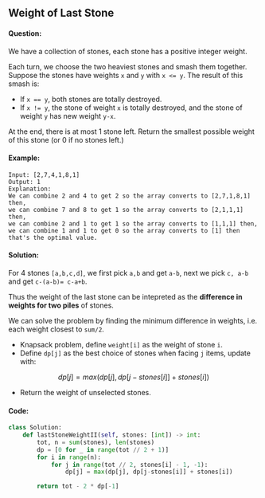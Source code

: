 ## Weight of Last Stone



#### Question:

We have a collection of stones, each stone has a positive integer weight.

Each turn, we choose the two heaviest stones and smash them together.  Suppose the stones have weights `x` and `y` with `x <= y`.  The result of this smash is:

- If `x == y`, both stones are totally destroyed.
- If `x != y`, the stone of weight `x` is totally destroyed, and the stone of weight `y` has new weight `y-x`.

At the end, there is at most 1 stone left.  Return the smallest possible weight of this stone (or 0 if no stones left.)



#### Example:

```pseudocode
Input: [2,7,4,1,8,1]
Output: 1
Explanation: 
We can combine 2 and 4 to get 2 so the array converts to [2,7,1,8,1] then,
we can combine 7 and 8 to get 1 so the array converts to [2,1,1,1] then,
we can combine 2 and 1 to get 1 so the array converts to [1,1,1] then,
we can combine 1 and 1 to get 0 so the array converts to [1] then that's the optimal value.
```



#### Solution:

For 4 stones `[a,b,c,d]`, we first pick `a,b` and get `a-b`, next we pick `c, a-b` and get `c-(a-b)= c-a+b`.

Thus the weight of the last stone can be intepreted as the **difference in weights for two piles** of stones.

We can solve the problem by finding the minimum difference in weights, i.e. each weight closest to `sum/2`.

- Knapsack problem, define `weight[i]` as the weight of stone `i`.
- Define `dp[j]` as the best choice of stones when facing `j` items, update with:

$$
dp[j] = max(dp[j], dp[j-stones[i]]+stones[i])
$$

- Return the weight of unselected stones.



#### Code:

```python
class Solution:
    def lastStoneWeightII(self, stones: [int]) -> int:
        tot, n = sum(stones), len(stones)
        dp = [0 for _ in range(tot // 2 + 1)]
        for i in range(n):
            for j in range(tot // 2, stones[i] - 1, -1):
                dp[j] = max(dp[j], dp[j-stones[i]] + stones[i])

        return tot - 2 * dp[-1]
```

